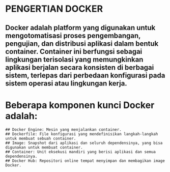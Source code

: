# PENGERTIAN DOCKER
## Docker adalah platform yang digunakan untuk mengotomatisasi proses pengembangan, pengujian, dan distribusi aplikasi dalam bentuk container. Container ini berfungsi sebagai lingkungan terisolasi yang memungkinkan aplikasi berjalan secara konsisten di berbagai sistem, terlepas dari perbedaan konfigurasi pada sistem operasi atau lingkungan kerja.

# Beberapa komponen kunci Docker adalah:
    ## Docker Engine: Mesin yang menjalankan container.
    ## Dockerfile: File konfigurasi yang mendefinisikan langkah-langkah untuk membuat sebuah container.
    ## Image: Snapshot dari aplikasi dan seluruh dependensinya, yang bisa digunakan untuk membuat container.
    ## Container: Unit eksekusi mandiri yang berisi aplikasi dan semua dependensinya.
    ## Docker Hub: Repositori online tempat menyimpan dan membagikan image Docker.